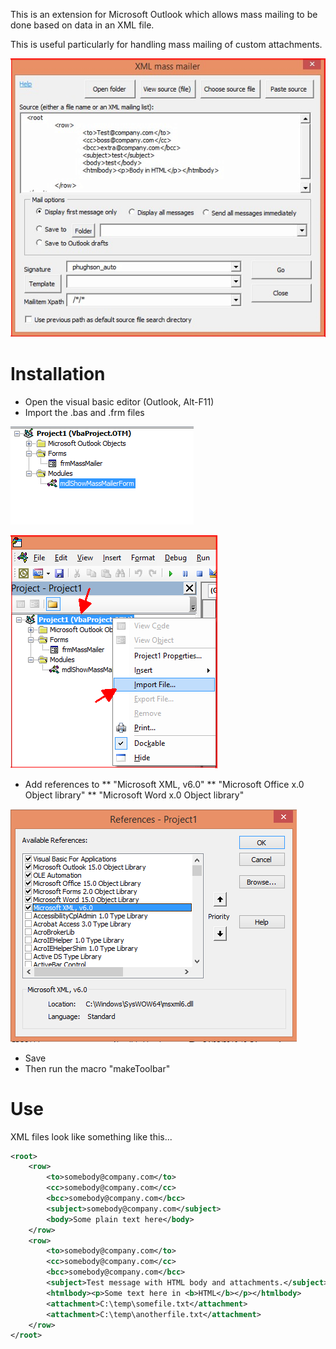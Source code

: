 This is an extension for Microsoft Outlook which allows mass mailing to be done based on data in an XML file.

This is useful particularly for handling mass mailing of custom attachments.

![Mass mailer form](/img/massMailerForm.png)

Installation
============

* Open the visual basic editor (Outlook, Alt-F11)
* Import the .bas and .frm files

![Visual basic modules](/img/modules.png)

![Import file](/img/importFile.png)

* Add references to 
** "Microsoft XML, v6.0"
** "Microsoft Office x.0 Object library"
** "Microsoft Word x.0 Object library"

![References](/img/references.png)

* Save
* Then run the macro "makeToolbar"

Use
===

XML files look like something like this...

```XML
<root>
	<row>
		<to>somebody@company.com</to>
		<cc>somebody@company.com</cc>
		<bcc>somebody@company.com</bcc>
		<subject>somebody@company.com</subject>
		<body>Some plain text here</body>
	</row>
	<row>
		<to>somebody@company.com</to>
		<cc>somebody@company.com</cc>
		<bcc>somebody@company.com</bcc>
		<subject>Test message with HTML body and attachments.</subject>
		<htmlbody><p>Some text here in <b>HTML</b></p></htmlbody>
		<attachment>C:\temp\somefile.txt</attachment>
		<attachment>C:\temp\anotherfile.txt</attachment>
	</row>	
</root>
```
